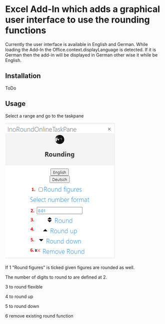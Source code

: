 # Excel Add-In which adds a graphical user interface to use the rounding functions

Currently the user interface is available in English and German. While loading the Add-In the Office.context.displayLanguage is detected. If it is German then the add-in will be displayed in German other wise it while be English. 

## Installation

ToDo

## Usage

Select a range and go to the taskpane

![screenshot taskpane](./assets/screenshottaskpane.PNG)

If 1 "Round figures"  is ticked given figures are rounded as well.

The number of digits to round to are defined at 2.

3 to round flexible

4 to round up

5 to round down

6 remove existing round function